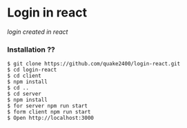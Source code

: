 # Login in react

_login created in react_

### Installation ??

```
$ git clone https://github.com/quake2400/login-react.git
$ cd login-react
$ cd client
$ npm install
$ cd ..
$ cd server
$ npm install
$ for server npm run start
$ form client npm run start
$ Open http://localhost:3000
```
